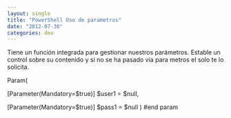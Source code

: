 ```yaml
---
layout: single
title: "PowerShell Uso de parametros"
date: "2012-07-30"
categories: dev
---
```


Tiene un función integrada para gestionar nuestros parámetros. Estable un control sobre su contenido y si no se ha pasado via para metros el solo te lo solicita.

Param(

\[Parameter(Mandatory=$true)\]
$user1 = $null,

\[Parameter(Mandatory=$true)\]
$pass1 = $null
) #end param
